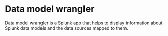 # Data model wrangler

Data model wrangler is a Splunk app that helps to display information about Splunk data models and the data sources mapped to them.


